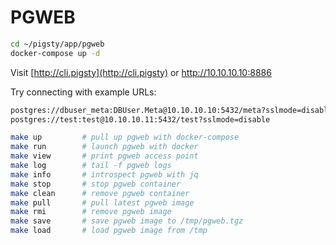 # PGWEB

```bash
cd ~/pigsty/app/pgweb
docker-compose up -d
```

Visit [http://cli.pigsty](http://cli.pigsty) or http://10.10.10.10:8886 

Try connecting with example URLs:

```bash
postgres://dbuser_meta:DBUser.Meta@10.10.10.10:5432/meta?sslmode=disable
postgres://test:test@10.10.10.11:5432/test?sslmode=disable
```

```bash
make up         # pull up pgweb with docker-compose
make run        # launch pgweb with docker
make view       # print pgweb access point
make log        # tail -f pgweb logs
make info       # introspect pgweb with jq
make stop       # stop pgweb container
make clean      # remove pgweb container
make pull       # pull latest pgweb image
make rmi        # remove pgweb image
make save       # save pgweb image to /tmp/pgweb.tgz
make load       # load pgweb image from /tmp
```
